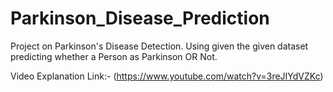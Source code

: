 # Parkinson_Disease_Prediction
Project on Parkinson's Disease Detection. Using given the given dataset predicting whether a Person as Parkinson OR  Not.

Video Explanation Link:- (https://www.youtube.com/watch?v=3reJIYdVZKc)

